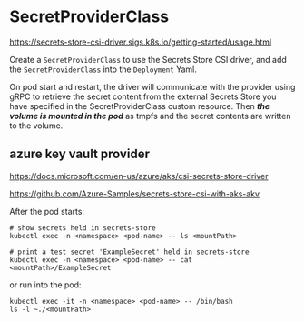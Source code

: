 # SecretProviderClass

https://secrets-store-csi-driver.sigs.k8s.io/getting-started/usage.html

Create a `SecretProviderClass` to use the Secrets Store CSI driver, and add the `SecretProviderClass` into the `Deployment` Yaml.

On pod start and restart, the driver will communicate with the provider using gRPC to retrieve the secret content from the external Secrets Store you have specified in the SecretProviderClass custom resource. Then _**the volume is mounted in the pod**_ as tmpfs and the secret contents are written to the volume.

## azure key vault provider
https://docs.microsoft.com/en-us/azure/aks/csi-secrets-store-driver

https://github.com/Azure-Samples/secrets-store-csi-with-aks-akv

After the pod starts:
```
# show secrets held in secrets-store
kubectl exec -n <namespace> <pod-name> -- ls <mountPath>

# print a test secret 'ExampleSecret' held in secrets-store
kubectl exec -n <namespace> <pod-name> -- cat <mountPath>/ExampleSecret
```
or run into the pod:
```
kubectl exec -it -n <namespace> <pod-name> -- /bin/bash
ls -l ~./<mountPath>
```
